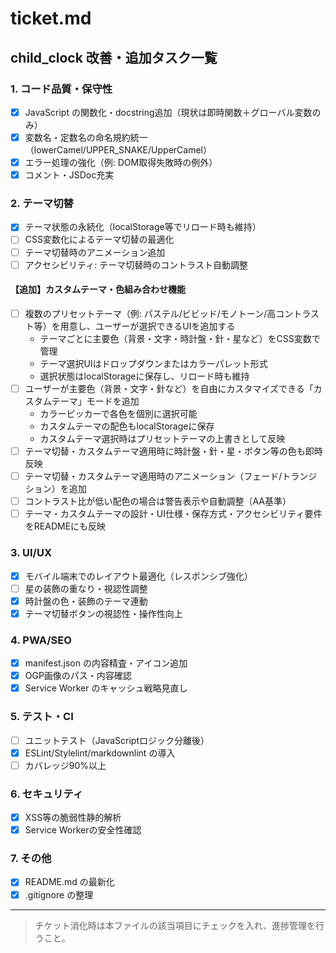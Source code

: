 # ticket.md

## child_clock 改善・追加タスク一覧

<!-- COT: ticket1,2,3（関数化・命名規約・テーマ永続化）を消化済みとしてチェック -->

### 1. コード品質・保守性
- [x] JavaScript の関数化・docstring追加（現状は即時関数＋グローバル変数のみ）
- [x] 変数名・定数名の命名規約統一（lowerCamel/UPPER_SNAKE/UpperCamel）
- [x] エラー処理の強化（例: DOM取得失敗時の例外）
- [x] コメント・JSDoc充実

### 2. テーマ切替
- [x] テーマ状態の永続化（localStorage等でリロード時も維持）
- [ ] CSS変数化によるテーマ切替の最適化
- [ ] テーマ切替時のアニメーション追加
- [ ] アクセシビリティ: テーマ切替時のコントラスト自動調整

#### 【追加】カスタムテーマ・色組み合わせ機能
- [ ] 複数のプリセットテーマ（例: パステル/ビビッド/モノトーン/高コントラスト等）を用意し、ユーザーが選択できるUIを追加する
    - テーマごとに主要色（背景・文字・時計盤・針・星など）をCSS変数で管理
    - テーマ選択UIはドロップダウンまたはカラーパレット形式
    - 選択状態はlocalStorageに保存し、リロード時も維持
- [ ] ユーザーが主要色（背景・文字・針など）を自由にカスタマイズできる「カスタムテーマ」モードを追加
    - カラーピッカーで各色を個別に選択可能
    - カスタムテーマの配色もlocalStorageに保存
    - カスタムテーマ選択時はプリセットテーマの上書きとして反映
- [ ] テーマ切替・カスタムテーマ適用時に時計盤・針・星・ボタン等の色も即時反映
- [ ] テーマ切替・カスタムテーマ適用時のアニメーション（フェード/トランジション）を追加
- [ ] コントラスト比が低い配色の場合は警告表示や自動調整（AA基準）
- [ ] テーマ・カスタムテーマの設計・UI仕様・保存方式・アクセシビリティ要件をREADMEにも反映

### 3. UI/UX
- [x] モバイル端末でのレイアウト最適化（レスポンシブ強化）
- [ ] 星の装飾の重なり・視認性調整
- [x] 時計盤の色・装飾のテーマ連動
- [x] テーマ切替ボタンの視認性・操作性向上

### 4. PWA/SEO
- [x] manifest.json の内容精査・アイコン追加
- [x] OGP画像のパス・内容確認
- [x] Service Worker のキャッシュ戦略見直し

### 5. テスト・CI
- [ ] ユニットテスト（JavaScriptロジック分離後）
- [x] ESLint/Stylelint/markdownlint の導入
- [ ] カバレッジ90%以上

### 6. セキュリティ
- [x] XSS等の脆弱性静的解析
- [x] Service Workerの安全性確認

### 7. その他
- [x] README.md の最新化
- [x] .gitignore の整理

---

> チケット消化時は本ファイルの該当項目にチェックを入れ、進捗管理を行うこと。
